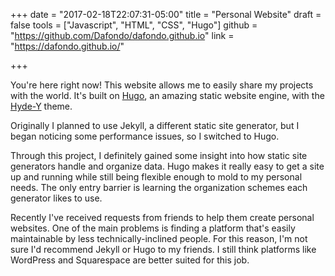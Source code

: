 +++
date = "2017-02-18T22:07:31-05:00"
title = "Personal Website"
draft = false
tools = ["Javascript", "HTML", "CSS", "Hugo"]
github = "https://github.com/Dafondo/dafondo.github.io"
link = "https://dafondo.github.io/"

+++

  You're here right now! This website allows me to easily share my projects with the world. It's built on [Hugo](https://gohugo.io/), an amazing static website engine, with the [Hyde-Y](https://github.com/enten/hyde-y) theme.

  Originally I planned to use Jekyll, a different static site generator, but I began noticing some performance issues, so I switched to Hugo.

  Through this project, I definitely gained some insight into how static site generators handle and organize data. Hugo makes it really easy to get a site up and running while still being flexible enough to mold to my personal needs. The only entry barrier is learning the organization schemes each generator likes to use.

  Recently I've received requests from friends to help them create personal websites. One of the main problems is finding a platform that's easily maintainable by less technically-inclined people. For this reason, I'm not sure I'd recommend Jekyll or Hugo to my friends. I still think platforms like WordPress and Squarespace are better suited for this job.
